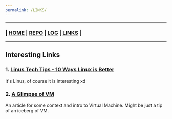 ```yaml
---
permalink: /LINKS/
---
```

---
### | [HOME](https://hollowsyde.github.io/ostest/)  | [REPO](https://github.com/hollowsyde/ostest)  | [LOG](/TXT/mylog.txt) | [LINKS]()  |
---
## Interesting Links

### 1. [Linus Tech Tips - 10 Ways Linux is Better](https://www.youtube.com/watch?v=mAFMJ1LnQu8)
It's Linus, of course it is interesting xd

### 2. [A Glimpse of VM](https://www.howtogeek.com/196060/beginner-geek-how-to-create-and-use-virtual-machines/)
An article for some context and intro to Virtual Machine. Might be just a tip of an iceberg of VM.
